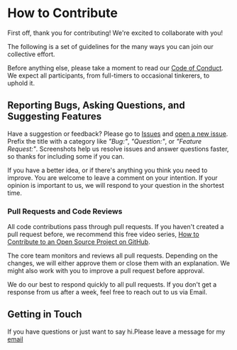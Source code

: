 # How to Contribute

First off, thank you for contributing! We're excited to collaborate with you! 

The following is a set of guidelines for the many ways you can join our collective effort.

Before anything else, please take a moment to read our [Code of Conduct](CODE-OF-CONDUCT.md). We expect all participants, from full-timers to occasional tinkerers, to uphold it.

## Reporting Bugs, Asking Questions, and Suggesting Features

Have a suggestion or feedback? Please go to [Issues](https://github.com/annjong/SchoolWalk/issues) and [open a new issue](https://github.com/annjong/SchoolWalk/issues/new). Prefix the title with a category like _"Bug:"_, _"Question:"_, or _"Feature Request:"_. Screenshots help us resolve issues and answer questions faster, so thanks for including some if you can.

If you have a better idea, or if there's anything you think you need to improve. You are welcome to leave a comment on your intention. If your opinion is important to us, we will respond to your question in the shortest time.

### Pull Requests and Code Reviews

All code contributions pass through pull requests. If you haven't created a pull request before, we recommend this free video series, [How to Contribute to an Open Source Project on GitHub](https://egghead.io/courses/how-to-contribute-to-an-open-source-project-on-github).

The core team monitors and reviews all pull requests. Depending on the changes, we will either approve them or close them with an explanation. We might also work with you to improve a pull request before approval.

We do our best to respond quickly to all pull requests. If you don't get a response from us after a week, feel free to reach out to us via Email.

## Getting in Touch

If you have questions or just want to say hi.Please leave a message for my [email](anjiang991@163.com)
